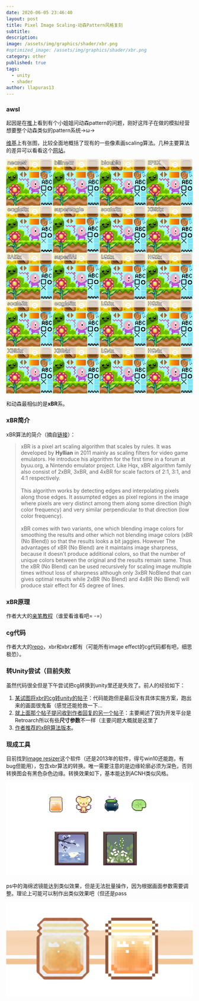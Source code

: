 ```yaml
---
date: 2020-06-05 23:46:40
layout: post
title: Pixel Image Scaling·动森Pattern风格复刻
subtitle: 
description: 
image: /assets/img/graphics/shader/xbr.png
#optimized_image: /assets/img/graphics/shader/xbr.png
category: other
published: true
tags:
  - unity
  - shader
author: llapuras13
---
```


### awsl

起因是在[推](https://twitter.com/lunasorcery/status/1242256712012140544)上看到有个小姐姐问动森pattern的问题，刚好这阵子在做的模拟经营想要整个动森类似的pattern系统→ω→

[维基](https://en.wikipedia.org/wiki/Pixel-art_scaling_algorithms)上有张图，比较全面地概括了现有的一些像素画scaling算法。几种主要算法的差异可以看看这个[网站](https://www.unindented.org/blog/pixel-art-scaling-comparison-part-2/)。

![](/assets/img/graphics/shader/xbr1.jpg)

和动森最相似的是**xBR**系。

### xBR简介

xBR算法的简介（摘自[链接](https://code.google.com/archive/p/2dimagefilter/wikis/ImageScaling.wiki)）：

>xBR is a pixel art scaling algorithm that scales by rules. It was developed by **Hyllian** in 2011 mainly as scaling filters for video game emulators. He introduce his algorithm for the first time in a forum at byuu.org, a Nintendo emulator project. Like Hqx, xBR algorithm family also consist of 2xBR, 3xBR, and 4xBR for scale factors of 2:1, 3:1, and 4:1 respectively.<br><br>This algorithm works by detecting edges and interpolating pixels along those edges. It assumpted edges as pixel regions in the image where pixels are very distinct among them along some direction (high color frequency) and very similar perpendicular to that direction (low color frequency).<br><br>xBR comes with two variants, one which blending image colors for smoothing the results and other which not blending image colors (xBR (No Blend)) so that the results looks a bit jaggies. However The advantages of xBR (No Blend) are it maintains image sharpness, because it doesn't produce additional colors, so that the number of unique colors between the original and the results remain same. Thus the xBR (No Blend) can be used recursively for scaling image multiple times without loss of sharpness although only 3xBR NoBlend that can gives optimal results while 2xBR (No Blend) and 4xBR (No Blend) will produce stair effect for 45 degree of lines.

### xBR原理

作者大大的[亲笔教程](https://forums.libretro.com/t/xbr-algorithm-tutorial/123)（谁爱看谁看吧= -=）

### cg代码

作者大大的[repo](https://github.com/libretro/common-shaders)，xbr和xbrz都有（可能所有image effect的cg代码都有吧，细思极恐）。

### 转Unity尝试（目前失败

虽然代码很全但是下午尝试把cg转换到unity里还是失败了。前人的经验如下：
1. [某试图将xbr的cg转unity的帖子](http://forum.unity3d.com/threads/how-to-copy-paste-a-cg-shader-found-on-the-internet-in-unity.334772/#post-2181555)：代码能跑但是最后没有具体实施方案，跑出来的画面很鬼畜（感觉还能抢救一下...
2. [就上面那个帖子提问收到作者回复的另一个帖子](https://forums.libretro.com/t/xbr-algorithm-tutorial/123/181)：主要阐述了因为开发平台是Retroarch所以有些**尺寸参数**不一样（主要问题大概就是这里了
3. [作者推荐的xBR算法版本](https://github.com/libretro/common-shaders/blob/master/xbr/shaders/xbr-lv2.cg)。

### 现成工具

目前找到[image resizer](https://code.google.com/archive/p/2dimagefilter/downloads)这个软件（还是2013年的软件，得亏win10还能跑，有bug但能用），包含xbr算法的转换。唯一需要注意的是边缘轮廓必须为深色，否则转换图会有黑色杂色边缘。转换效果如下，基本能达到ACNH类似风格。

![](/assets/img/graphics/shader/xbr2.png)

ps中的海绵滤镜能达到类似效果，但是无法批量操作，因为根据画面参数需要调整。理论上可能可以制作出类似效果吧（但还是pass

![](/assets/img/graphics/shader/xbr3.png)